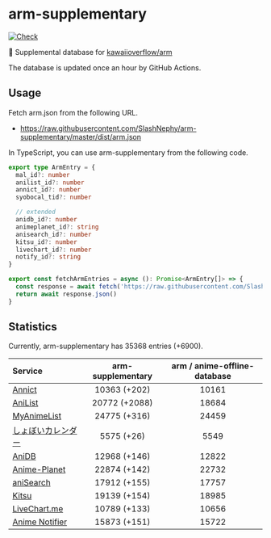 # arm-supplementary

[![Check](https://github.com/SlashNephy/arm-supplementary/actions/workflows/check-node.yml/badge.svg)](https://github.com/SlashNephy/arm-supplementary/actions/workflows/check-node.yml)

💊 Supplemental database for [kawaiioverflow/arm](https://github.com/kawaiioverflow/arm)

The database is updated once an hour by GitHub Actions.

## Usage

Fetch arm.json from the following URL.

- https://raw.githubusercontent.com/SlashNephy/arm-supplementary/master/dist/arm.json

In TypeScript, you can use arm-supplementary from the following code.

```TypeScript
export type ArmEntry = {
  mal_id?: number
  anilist_id?: number
  annict_id?: number
  syobocal_tid?: number

  // extended
  anidb_id?: number
  animeplanet_id?: string
  anisearch_id?: number
  kitsu_id?: number
  livechart_id?: number
  notify_id?: string
}

export const fetchArmEntries = async (): Promise<ArmEntry[]> => {
  const response = await fetch('https://raw.githubusercontent.com/SlashNephy/arm-supplementary/master/dist/arm.json')
  return await response.json()
}
```

## Statistics

Currently, arm-supplementary has 35368 entries (+6900).

| Service                                     | arm-supplementary | arm / anime-offline-database |
| :------------------------------------------ | :---------------: | :--------------------------: |
| [Annict](https://annict.com)                |   10363 (+202)    |            10161             |
| [AniList](https://anilist.co)               |   20772 (+2088)   |            18684             |
| [MyAnimeList](https://myanimelist.net)      |   24775 (+316)    |            24459             |
| [しょぼいカレンダー](https://cal.syoboi.jp) |    5575 (+26)     |             5549             |
| [AniDB](https://anidb.net)                  |   12968 (+146)    |            12822             |
| [Anime-Planet](https://anime-planet.com)    |   22874 (+142)    |            22732             |
| [aniSearch](https://anisearch.com)          |   17912 (+155)    |            17757             |
| [Kitsu](https://kitsu.io)                   |   19139 (+154)    |            18985             |
| [LiveChart.me](https://livechart.me)        |   10789 (+133)    |            10656             |
| [Anime Notifier](https://notify.moe)        |   15873 (+151)    |            15722             |
